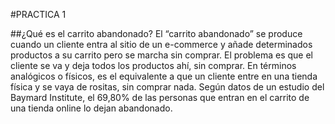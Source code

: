 #PRACTICA 1

##¿Qué es el carrito abandonado?
El “carrito abandonado” se produce cuando un cliente entra al sitio de un e-commerce y añade determinados productos a su carrito pero se marcha sin comprar. El problema es que el cliente se va y deja todos los productos ahí, sin comprar.
En términos analógicos o físicos, es el equivalente a que un cliente entre en una tienda física y se vaya de rositas, sin comprar nada.
Según datos de un estudio del Baymard Institute, el 69,80% de las personas que entran en el carrito de una tienda online lo dejan abandonado.

